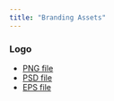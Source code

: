 ```yaml
---
title: "Branding Assets"
---
```


### Logo

- [PNG file](/static/assets/logo/chimera-logo.png)
- [PSD file](/static/assets/logo/chimera-logo.psd)
- [EPS file](/static/assets/logo/chimera-logo.eps)

